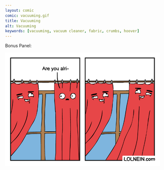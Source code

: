 ```yaml
---
layout: comic
comic: vacuuming.gif
title: Vacuuming
alt: Vacuuming
keywords: [vacuuming, vacuum cleaner, fabric, crumbs, hoover]
---
```


Bonus Panel:

![Vacuuming Bonus GIF](/images/vacuuming_bonus.gif)

